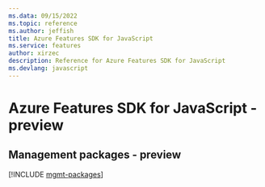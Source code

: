 ```yaml
---
ms.data: 09/15/2022
ms.topic: reference
ms.author: jeffish
title: Azure Features SDK for JavaScript
ms.service: features
author: xirzec
description: Reference for Azure Features SDK for JavaScript
ms.devlang: javascript
---
```

# Azure Features SDK for JavaScript - preview

## Management packages - preview
[!INCLUDE [mgmt-packages](features-mgmt-index.md)]